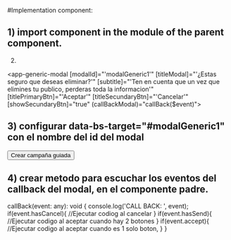 #Implementation component:

## 1) import component in the module of the parent component.



2)
<app-generic-modal
    [modalId]="'modalGeneric1'"
    [titleModal]="'¿Estas seguro que deseas eliminar?'"
    [subtitle]="'Ten en cuenta que un vez que elimines tu publico, perderas toda la informacion'"
    [titlePrimaryBtn]="'Aceptar'"
    [titleSecundaryBtn]="'Cancelar'"
    [showSecundaryBtn]="true"
    (callBackModal)="callBack($event)">
</app-generic-modal>

##  3) configurar data-bs-target="#modalGeneric1" con el nombre del id del modal
<button
    class="btn btn-primary-blumer btn-sm px-10"
    data-bs-toggle="modal" data-bs-target="#modalGeneric1">
    Crear campaña guiada
  </button>

## 4) crear metodo para escuchar los eventos del callback del modal, en el componente padre.

callBack(event: any): void {
    console.log('CALL BACK: ', event);
    if(event.hasCancel){
      //Ejecutar codiog al cancelar
    }
    if(event.hasSend){
      //Ejecutar codigo al aceptar  cuando hay 2 botones
    }
    if(event.accept){
      //Ejecutar codigo al aceptar cuando es 1 solo boton,
    }
  }
